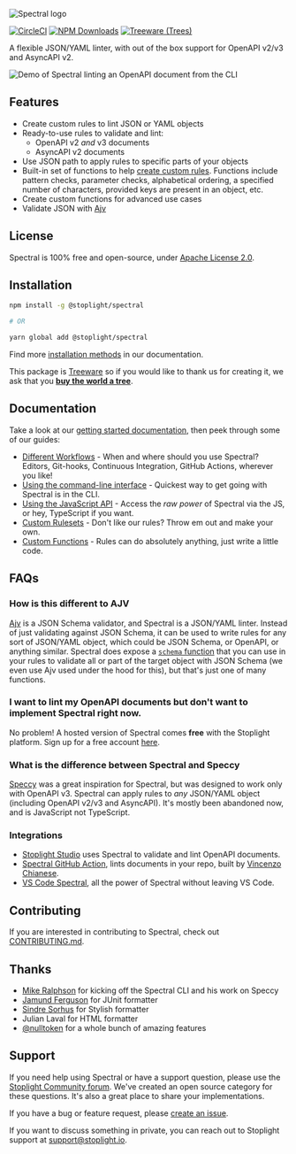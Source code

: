 ![Spectral logo](img/spectral-banner.png)

[![CircleCI](https://img.shields.io/circleci/build/github/stoplightio/spectral/master)](https://circleci.com/gh/stoplightio/spectral)
[![NPM Downloads](https://img.shields.io/npm/dw/@stoplight/spectral?color=blue)](https://www.npmjs.com/package/@stoplight/spectral)
[![Treeware (Trees)](https://img.shields.io/treeware/trees/stoplightio/spectral)](https://plant.treeware.earth/stoplightio/spectral)

A flexible JSON/YAML linter, with out of the box support for OpenAPI v2/v3 and AsyncAPI v2.

![Demo of Spectral linting an OpenAPI document from the CLI](./docs/img/demo.svg)

## Features

- Create custom rules to lint JSON or YAML objects
- Ready-to-use rules to validate and lint:
  - OpenAPI v2 _and_ v3 documents
  - AsyncAPI v2 documents
- Use JSON path to apply rules to specific parts of your objects
- Built-in set of functions to help
  [create custom rules](https://stoplight.io/p/docs/gh/stoplightio/spectral/docs/getting-started/rulesets.md#adding-a-rule).
  Functions include pattern checks, parameter checks, alphabetical ordering, a specified number of characters, provided
  keys are present in an object, etc.
- Create custom functions for advanced use cases
- Validate JSON with [Ajv](https://www.npmjs.com/package/ajv)

## License

Spectral is 100% free and open-source, under [Apache License 2.0](LICENSE).

## Installation

```bash
npm install -g @stoplight/spectral

# OR

yarn global add @stoplight/spectral
```

Find more
[installation methods](https://stoplight.io/p/docs/gh/stoplightio/spectral/docs/getting-started/installation.md) in our
documentation.

This package is [Treeware](https://treeware.earth) so if you would like to thank us for creating it, we ask that you
[**buy the world a tree**](https://plant.treeware.earth/stoplightio/spectral).

## Documentation

Take a look at our
[getting started documentation](https://stoplight.io/p/docs/gh/stoplightio/spectral/docs/getting-started/concepts.md),
then peek through some of our guides:

- [Different Workflows](https://stoplight.io/p/docs/gh/stoplightio/spectral/docs/guides/1-workflows.md) - When and where
  should you use Spectral? Editors, Git-hooks, Continuous Integration, GitHub Actions, wherever you like!
- [Using the command-line interface](https://stoplight.io/p/docs/gh/stoplightio/spectral/docs/guides/2-cli.md) -
  Quickest way to get going with Spectral is in the CLI.
- [Using the JavaScript API](https://stoplight.io/p/docs/gh/stoplightio/spectral/docs/guides/3-javascript.md) - Access
  the _raw power_ of Spectral via the JS, or hey, TypeScript if you want.
- [Custom Rulesets](https://stoplight.io/p/docs/gh/stoplightio/spectral/docs/guides/4-custom-rulesets.md) - Don't like
  our rules? Throw em out and make your own.
- [Custom Functions](https://stoplight.io/p/docs/gh/stoplightio/spectral/docs/guides/5-custom-functions.md) - Rules can
  do absolutely anything, just write a little code.

## FAQs

### How is this different to AJV

[Ajv](https://www.npmjs.com/package/ajv) is a JSON Schema validator, and Spectral is a JSON/YAML linter. Instead of just
validating against JSON Schema, it can be used to write rules for any sort of JSON/YAML object, which could be JSON
Schema, or OpenAPI, or anything similar. Spectral does expose a
[`schema` function](https://stoplight.io/p/docs/gh/stoplightio/spectral/docs/reference/functions.md) that you can use in
your rules to validate all or part of the target object with JSON Schema (we even use Ajv used under the hood for this),
but that's just one of many functions.

### I want to lint my OpenAPI documents but don't want to implement Spectral right now.

No problem! A hosted version of Spectral comes **free** with the Stoplight platform. Sign up for a free account
[here](https://stoplight.io/?utm_source=github&utm_campaign=spectral).

### What is the difference between Spectral and Speccy

[Speccy](https://github.com/wework/speccy) was a great inspiration for Spectral, but was designed to work only with
OpenAPI v3. Spectral can apply rules to _any_ JSON/YAML object (including OpenAPI v2/v3 and AsyncAPI). It's mostly been
abandoned now, and is JavaScript not TypeScript.

### Integrations

- [Stoplight Studio](https://stoplight.io/studio) uses Spectral to validate and lint OpenAPI documents.
- [Spectral GitHub Action](https://github.com/stoplightio/spectral-action), lints documents in your repo, built by
  [Vincenzo Chianese](https://github.com/XVincentX/).
- [VS Code Spectral](https://github.com/stoplightio/vscode-spectral), all the power of Spectral without leaving VS Code.

## Contributing

If you are interested in contributing to Spectral, check out [CONTRIBUTING.md](CONTRIBUTING.md).

## Thanks

- [Mike Ralphson](https://github.com/MikeRalphson) for kicking off the Spectral CLI and his work on Speccy
- [Jamund Ferguson](https://github.com/xjamundx) for JUnit formatter
- [Sindre Sorhus](https://github.com/sindresorhus) for Stylish formatter
- Julian Laval for HTML formatter
- [@nulltoken](https://github.com/nulltoken) for a whole bunch of amazing features

## Support

If you need help using Spectral or have a support question, please use the
[Stoplight Community forum](https://community.stoplight.io). We've created an open source category for these questions.
It's also a great place to share your implementations.

If you have a bug or feature request, please [create an issue](https://github.com/stoplightio/spectral/issues).

If you want to discuss something in private, you can reach out to Stoplight support at
[support@stoplight.io](mailto:support@stoplight.io).
